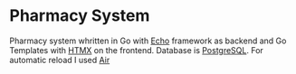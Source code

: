 # Pharmacy System
Pharmacy system whritten in Go with [Echo](https://github.com/labstack/echo) framework as backend and Go Templates with [HTMX](https://htmx.org/) on the frontend. Database is [PostgreSQL](https://www.postgresql.org/).
For automatic reload I used [Air](https://github.com/cosmtrek/air)
